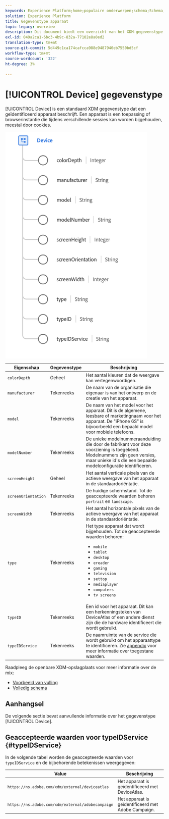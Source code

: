 ```yaml
---
keywords: Experience Platform;home;populaire onderwerpen;schema;Schema;XDM;velden;schema's;Schema's;apparaat;datatype;data-type;data-type;
solution: Experience Platform
title: Gegevenstype apparaat
topic-legacy: overview
description: Dit document biedt een overzicht van het XDM-gegevenstype van het apparaat.
exl-id: 049a2ca1-6bc3-4b9c-832a-77102e8a0ed2
translation-type: tm+mt
source-git-commit: 5d449c1ca174cafcca988e9487940eb7550bd5cf
workflow-type: tm+mt
source-wordcount: '322'
ht-degree: 3%

---
```


# [!UICONTROL Device] gegevenstype

[!UICONTROL Device] is een standaard XDM gegevenstype dat een geïdentificeerd apparaat beschrijft. Een apparaat is een toepassing of browserinstantie die tijdens verschillende sessies kan worden bijgehouden, meestal door cookies.

<img src="../images/data-types/device.png" width="450" /><br />

| Eigenschap | Gegevenstype | Beschrijving |
| --- | --- | --- |
| `colorDepth` | Geheel | Het aantal kleuren dat de weergave kan vertegenwoordigen. |
| `manufacturer` | Tekenreeks | De naam van de organisatie die eigenaar is van het ontwerp en de creatie van het apparaat. |
| `model` | Tekenreeks | De naam van het model voor het apparaat. Dit is de algemene, leesbare of marketingnaam voor het apparaat. De &quot;iPhone 6S&quot; is bijvoorbeeld een bepaald model voor mobiele telefoons. |
| `modelNumber` | Tekenreeks | De unieke modelnummeraanduiding die door de fabrikant voor deze voorziening is toegekend. Modelnummers zijn geen versies, maar unieke id&#39;s die een bepaalde modelconfiguratie identificeren. |
| `screenHeight` | Geheel | Het aantal verticale pixels van de actieve weergave van het apparaat in de standaardoriëntatie. |
| `screenOrientation` | Tekenreeks | De huidige schermstand. Tot de geaccepteerde waarden behoren `portrait` en `landscape`. |
| `screenWidth` | Tekenreeks | Het aantal horizontale pixels van de actieve weergave van het apparaat in de standaardoriëntatie. |
| `type` | Tekenreeks | Het type apparaat dat wordt bijgehouden. Tot de geaccepteerde waarden behoren: <ul><li>`mobile`</li><li>`tablet`</li><li>`desktop`</li><li>`ereader`</li><li>`gaming`</li><li>`television`</li><li>`settop`</li><li>`mediaplayer`</li><li>`computers`</li><li>`tv screens`</li></ul> |
| `typeID` | Tekenreeks | Een id voor het apparaat. Dit kan een herkenningsteken van DeviceAtlas of een andere dienst zijn die de hardware identificeert die wordt gebruikt. |
| `typeIDService` | Tekenreeks | De naamruimte van de service die wordt gebruikt om het apparaattype te identificeren. Zie [appendix](#typeIDService) voor meer informatie over toegestane waarden. |

Raadpleeg de openbare XDM-opslagplaats voor meer informatie over de mix:

* [Voorbeeld van vulling](https://github.com/adobe/xdm/blob/master/components/datatypes/device.example.1.json)
* [Volledig schema](https://github.com/adobe/xdm/blob/master/components/datatypes/device.schema.json)

## Aanhangsel

De volgende sectie bevat aanvullende informatie over het gegevenstype [!UICONTROL Device].

## Geaccepteerde waarden voor typeIDService {#typeIDService}

In de volgende tabel worden de geaccepteerde waarden voor `typeIDService` en de bijbehorende betekenissen weergegeven:

| Value | Beschrijving |
| --- | --- |
| `https://ns.adobe.com/xdm/external/deviceatlas` | Het apparaat is geïdentificeerd met DeviceAtlas. |
| `https://ns.adobe.com/xdm/external/adobecampaign` | Het apparaat is geïdentificeerd met Adobe Campaign. |
